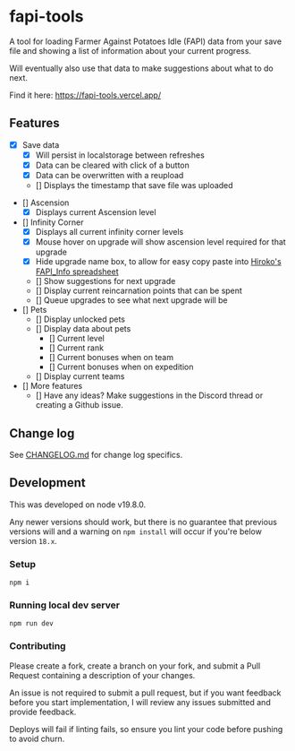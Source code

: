 # fapi-tools

A tool for loading Farmer Against Potatoes Idle (FAPI) data from your save file and showing a list of information about your current progress.

Will eventually also use that data to make suggestions about what to do next.

Find it here: https://fapi-tools.vercel.app/

## Features

- [x] Save data
  - [x] Will persist in localstorage between refreshes
  - [x] Data can be cleared with click of a button
  - [x] Data can be overwritten with a reupload
  - [] Displays the timestamp that save file was uploaded
- [] Ascension
  - [x] Displays current Ascension level
- [] Infinity Corner
  - [x] Displays all current infinity corner levels
  - [x] Mouse hover on upgrade will show ascension level required for that upgrade
  - [x] Hide upgrade name box, to allow for easy copy paste into <a href="https://docs.google.com/spreadsheets/d/1bY5Ss_6uhoxxxndKr2oSlhtWHM5k4togQkswuBqKrTU/edit#gid=898724723">
        Hiroko's FAPI_Info spreadsheet
        </a>
  - [] Show suggestions for next upgrade
  - [] Display current reincarnation points that can be spent
  - [] Queue upgrades to see what next upgrade will be
- [] Pets
  - [] Display unlocked pets
  - [] Display data about pets
    - [] Current level
    - [] Current rank
    - [] Current bonuses when on team
    - [] Current bonuses when on expedition
  - [] Display current teams
- [] More features
  - [] Have any ideas? Make suggestions in the Discord thread or creating a Github issue.

## Change log

See [CHANGELOG.md](CHANGELOG.md) for change log specifics.

## Development

This was developed on node v19.8.0.

Any newer versions should work, but there is no guarantee that previous versions will and a warning on `npm install` will occur if you're below version `18.x`.

### Setup

```
npm i
```

### Running local dev server

```
npm run dev
```

### Contributing

Please create a fork, create a branch on your fork, and submit a Pull Request containing a description of your changes.

An issue is not required to submit a pull request, but if you want feedback before you start implementation, I will review any issues submitted and provide feedback.

Deploys will fail if linting fails, so ensure you lint your code before pushing to avoid churn.
